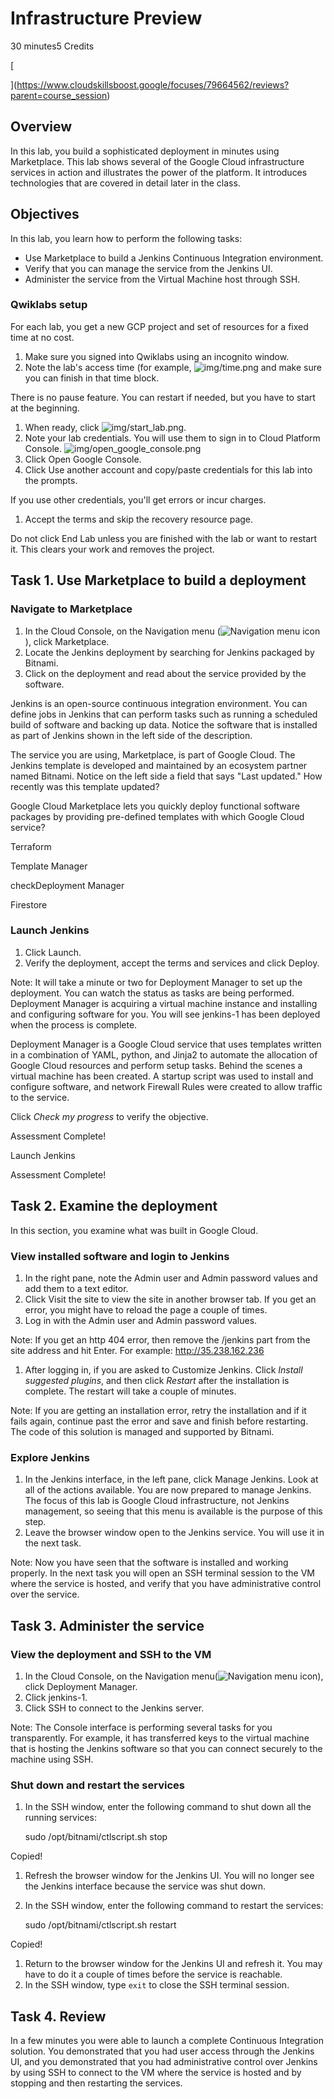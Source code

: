 # Infrastructure Preview

30 minutes5 Credits

[](https://www.cloudskillsboost.google/focuses/79664562/reviews?parent=course_session)

[

](https://www.cloudskillsboost.google/focuses/79664562/reviews?parent=course_session)

## Overview

In this lab, you build a sophisticated deployment in minutes using Marketplace. This lab shows several of the Google Cloud infrastructure services in action and illustrates the power of the platform. It introduces technologies that are covered in detail later in the class.

## Objectives

In this lab, you learn how to perform the following tasks:

* Use Marketplace to build a Jenkins Continuous Integration environment.
* Verify that you can manage the service from the Jenkins UI.
* Administer the service from the Virtual Machine host through SSH.

### Qwiklabs setup

For each lab, you get a new GCP project and set of resources for a fixed time at no cost.

1. Make sure you signed into Qwiklabs using an incognito window.
2. Note the lab's access time (for example, ![img/time.png](https://cdn.qwiklabs.com/aZQJ4BT7uCmM9XR6BTXgTRP1Hfu1T7q6V%2BcnbdEsbpU%3D) and make sure you can finish in that time block.

There is no pause feature. You can restart if needed, but you have to start at the beginning.

1. When ready, click ![img/start_lab.png](https://cdn.qwiklabs.com/XE8x7uvQokyubNwnYKKc%2BvBBNrMlo5iNZiDDzQQ3Ddo%3D).
2. Note your lab credentials. You will use them to sign in to Cloud Platform Console. ![img/open_google_console.png](https://cdn.qwiklabs.com/32cCFOOhUz1MiXyZeArBWFlPA0K7NLLGCykpoimeM3o%3D)
3. Click Open Google Console.
4. Click Use another account and copy/paste credentials for this lab into the prompts.

If you use other credentials, you'll get errors or incur charges.

1. Accept the terms and skip the recovery resource page.

Do not click End Lab unless you are finished with the lab or want to restart it. This clears your work and removes the project.

## Task 1\. Use Marketplace to build a deployment

### Navigate to Marketplace

1. In the Cloud Console, on the Navigation menu (![Navigation menu icon](https://cdn.qwiklabs.com/tkgw1TDgj4Q%2BYKQUW4jUFd0O5OEKlUMBRYbhlCrF0WY%3D)), click Marketplace.
2. Locate the Jenkins deployment by searching for Jenkins packaged by Bitnami.
3. Click on the deployment and read about the service provided by the software.

Jenkins is an open-source continuous integration environment. You can define jobs in Jenkins that can perform tasks such as running a scheduled build of software and backing up data. Notice the software that is installed as part of Jenkins shown in the left side of the description.

The service you are using, Marketplace, is part of Google Cloud. The Jenkins template is developed and maintained by an ecosystem partner named Bitnami. Notice on the left side a field that says "Last updated." How recently was this template updated?

Google Cloud Marketplace lets you quickly deploy functional software packages by providing pre-defined templates with which Google Cloud service?

Terraform

Template Manager

checkDeployment Manager

Firestore

### Launch Jenkins

1. Click Launch.
2. Verify the deployment, accept the terms and services and click Deploy.

Note: It will take a minute or two for Deployment Manager to set up the deployment. You can watch the status as tasks are being performed. Deployment Manager is acquiring a virtual machine instance and installing and configuring software for you. You will see jenkins-1 has been deployed when the process is complete.

Deployment Manager is a Google Cloud service that uses templates written in a combination of YAML, python, and Jinja2 to automate the allocation of Google Cloud resources and perform setup tasks. Behind the scenes a virtual machine has been created. A startup script was used to install and configure software, and network Firewall Rules were created to allow traffic to the service.

Click _Check my progress_ to verify the objective.

Assessment Complete!

Launch Jenkins

Assessment Complete!

## Task 2\. Examine the deployment

In this section, you examine what was built in Google Cloud.

### View installed software and login to Jenkins

1. In the right pane, note the Admin user and Admin password values and add them to a text editor.
2. Click Visit the site to view the site in another browser tab. If you get an error, you might have to reload the page a couple of times.
3. Log in with the Admin user and Admin password values.

Note: If you get an http 404 error, then remove the /jenkins part from the site address and hit Enter. For example: http://35.238.162.236

1. After logging in, if you are asked to Customize Jenkins. Click _Install suggested plugins_, and then click _Restart_ after the installation is complete. The restart will take a couple of minutes.

Note: If you are getting an installation error, retry the installation and if it fails again, continue past the error and save and finish before restarting. The code of this solution is managed and supported by Bitnami.

### Explore Jenkins

1. In the Jenkins interface, in the left pane, click Manage Jenkins. Look at all of the actions available. You are now prepared to manage Jenkins. The focus of this lab is Google Cloud infrastructure, not Jenkins management, so seeing that this menu is available is the purpose of this step.
2. Leave the browser window open to the Jenkins service. You will use it in the next task.

Note: Now you have seen that the software is installed and working properly. In the next task you will open an SSH terminal session to the VM where the service is hosted, and verify that you have administrative control over the service.

## Task 3\. Administer the service

### View the deployment and SSH to the VM

1. In the Cloud Console, on the Navigation menu(![Navigation menu icon](https://cdn.qwiklabs.com/tkgw1TDgj4Q%2BYKQUW4jUFd0O5OEKlUMBRYbhlCrF0WY%3D)), click Deployment Manager.
2. Click jenkins-1\.
3. Click SSH to connect to the Jenkins server.

Note: The Console interface is performing several tasks for you transparently. For example, it has transferred keys to the virtual machine that is hosting the Jenkins software so that you can connect securely to the machine using SSH.

### Shut down and restart the services

1. In the SSH window, enter the following command to shut down all the running services:

    sudo /opt/bitnami/ctlscript.sh stop

Copied!

1. Refresh the browser window for the Jenkins UI. You will no longer see the Jenkins interface because the service was shut down.
2. In the SSH window, enter the following command to restart the services:

    sudo /opt/bitnami/ctlscript.sh restart

Copied!

1. Return to the browser window for the Jenkins UI and refresh it. You may have to do it a couple of times before the service is reachable.
2. In the SSH window, type `exit` to close the SSH terminal session.

## Task 4\. Review

In a few minutes you were able to launch a complete Continuous Integration solution. You demonstrated that you had user access through the Jenkins UI, and you demonstrated that you had administrative control over Jenkins by using SSH to connect to the VM where the service is hosted and by stopping and then restarting the services.